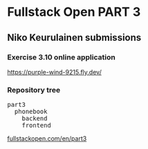 # Fullstack Open PART 3
## Niko Keurulainen submissions 

### Exercise 3.10 online application
https://purple-wind-9215.fly.dev/



### Repository tree
<pre>
part3
  phonebook
    backend
    frontend
</pre>


[fullstackopen.com/en/part3](https://fullstackopen.com/en/part3/node_js_and_express#exercises-3-1-3-6)
